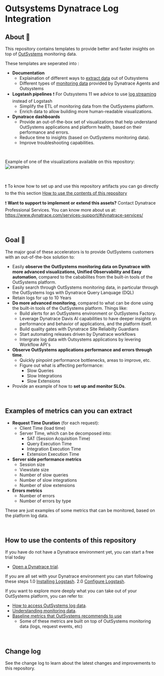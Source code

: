 # Outsystems Dynatrace Log Integration

## About 📑
This repository contains templates to provide better and faster insights on top of [OutSystems](https://www.outsystems.com/) monitoring data.

These templates are seperated into :
- **Documentation**
    - Explaination of different ways to [extract data](Documentation/Access-Monitoring-Data.md) out of Outsystems 
    - Different types of [monitoring data](Documentation/Monitoring-Data.md) provided by Dynatrace Agents and Outsystems 
- **Logstash pipelines**
    :exclamation: For Outsystems 11 we advice to use [log streaming](https://success.outsystems.com/documentation/11/managing_the_applications_lifecycle/monitor_and_troubleshoot/introduction_to_log_streaming/) instead of Logstash
    - Simplify the ETL of monitoring data from the OutSystems platform.
    - Enrich data to allow building more human-readable visualizations.
- **Dynatrace dashboards**
    - Provide an out-of-the-box set of visualizations that help understand OutSystems applications and platform health, based on their performance and errors.
    - Reduce time to insights (based on OutSystems monitoring data).
    - Improve troubleshooting capabilities.

<br>

Example of one of the visualizations available on this repository:
![examples](Dashboards/Images)

<br>

:exclamation: To know how to set up and use this repository artifacts you can go directly to the this section [How to use the contents of this repository](#how-to-use-the-contents-of-this-repository)

:exclamation: **Want to support to implement or extend this assets?**
Contact Dynatrace Professional Services. You can know more about us at:
https://www.dynatrace.com/services-support/#dynatrace-services/ 
  
<br>

## Goal 🎯
The major goal of these accelerators is to provide OutSystems customers with an out-of-the-box solution to:
- Easily **observe the OutSystems monitoring data on Dynatrace with more advanced visualizations, Unified Observability and Easy automation**, compared to the cababilites from the built-in tools of the OutSystems platform.
- Easily search through OutSystems monitoring data, in particular through the OutSystems logs with Dynatrace Query Lanquage (DQL)
- Retain logs for up to 10 Years
- **Do more advanced monitoring**, compared to what can be done using the built-in tools of the OutSystems platform. Things like:
    - Build alerts for an OutSystems environment or OutSystems Factory.
    - Leverage Dynatrace Davis AI capabilities to have deeper insights on performance and behavior of applications, and the platform itself.
    - Build quality gates with Dynatrace Site Reliabilty Guardians
    - Start automating releases driven by Dynatrace workflows
    - Intergrate log data with Outsystems applications by levering Workflow API's
- **Observe OutSystems applications performance and errors through time**.
    - Quickly pinpoint performance bottlenecks, areas to improve, etc.
    - Figure out what is affecting performance:
        - Slow Queries
        - Slow Integrations
        - Slow Extensions
- Provide an example of how to **set up and monitor SLOs**.

<br> 

## Examples of metrics can you can extract

- **Request Time Duration** (for each request):
    - Client Time (load time)
    - Server Time, which can be decomposed into:
        - SAT (Session Acquisition Time)
        - Query Execution Time
        - Integration Execution Time
        - Extension Execution Time
- **Server side performance metrics**
    - Session size
    - Viewstate size
    - Number of slow queries
    - Number of slow integrations
    - Number of slow extensions
- **Errors metrics**
    - Number of errors
    - Number of errors by type

These are just examples of some metrics that can be monitored, based on the platform log data.

<br>

## How to use the contents of this repository
If you have do not have a Dynatrace environment yet, you can start a free trial today
- [Open a Dynatrace trial](https://www.dynatrace.com/trial).

If you are all set with your Dynatrace environment you can start following these steps
1.0 [Installing Logstash](data_extraction/README.md).
2.0 [Configure Logstash](data_extraction/Logstash/README.md).


If you want to explore more deeply what you can take out of your OutSystems platform, you can refer to:
- [How to access OutSystems log data](Documentation/Access-Monitoring-Data.md).
- [Understanding monitoring data](documentation/Monitoring-Data.md).
- [Baseline metrics that OutSystems recommends to use](https://docs.google.com/spreadsheets/d/1tWQMsnxKUEGjk7-UrdKUu4X5U1koqo_M__wiigtt7g4/edit?usp=sharing)
  - Some of these metrics are built on top of OutSystems monitoring data (logs, request events, etc)

<br>


## Change log
See the change log to learn about the latest changes and improvements to this repository.
